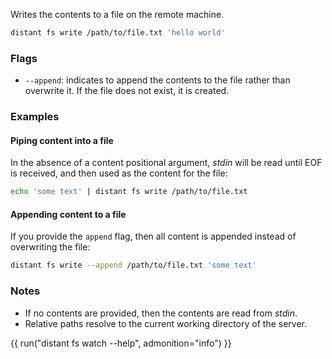 Writes the contents to a file on the remote machine.

```sh
distant fs write /path/to/file.txt 'hello world'
```

### Flags

* `--append`: indicates to append the contents to the file rather than
  overwrite it. If the file does not exist, it is created.

### Examples

#### Piping content into a file

In the absence of a content positional argument, *stdin* will be read until EOF
is received, and then used as the content for the file:

```sh
echo 'some text' | distant fs write /path/to/file.txt
```

#### Appending content to a file

If you provide the `append` flag, then all content is appended instead of
overwriting the file:

```sh
distant fs write --append /path/to/file.txt 'some text'
```

### Notes

* If no contents are provided, then the contents are read from *stdin*.
* Relative paths resolve to the current working directory of the server.

{{ run("distant fs watch --help", admonition="info") }}

